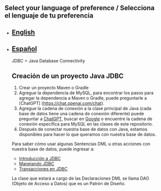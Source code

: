   ## Select your language of preference / Selecciona el lenguaje de tu preferencia

- ## [English](https://github.com/Jbarseg/Learning-Java-JDBC-and-MySQL/blob/master/index/english/README-JDBC.en.md)

- ## [Español](https://github.com/Jbarseg/Learning-Java-JDBC-and-MySQL/blob/master/index/espa%C3%B1ol/README-JDBC.es.md)

  JDBC = Java Database Connectivity

  ## Creación de un proyecto Java JDBC

  1. Crear un proyecto Maven o Gradle
  2. Agregue la dependencia de MySQL, para encontrar los pasos para agregar la dependencia a Maven o Gradle, puede preguntarle a [ChatGPT] (https://chat.openai.com/chat).
  3. Agregue la cadena de conexión a la clase principal de Java (cada base de datos tiene una cadena de conexión diferente) puede preguntar a [ChatGPT](https://chat.openai.com/chat), buscar en [Google](google.com) o encuentre la cadena de conexión específica para MySQL en las clases de este repositorio.
  4. Después de conectar nuestra base de datos con Java, estamos disponibles para hacer lo que queramos con nuestra base de datos.

  Para saber cómo usar algunas Sentencias DML u otras acciones con nuestra base de datos, puede ingresar a:

  - [Introducción a JDBC](https://github.com/Jbarseg/Learning-Java-JDBC-and-MySQL/blob/master/jdbcintroduction/src/main/java/com/jbarseg/jdbc/JDBCIntroduction.java)
  - [Manejando JDBC](https://github.com/Jbarseg/Learning-Java-JDBC-and-MySQL/tree/master/handlingjdbc)
  - [Transacciones en JDBC](https://github.com/Jbarseg/Learning-Java-JDBC-and-MySQL/tree/master/transactionsjdbc)

  La clase que estará a cargo de las Declaraciones DML se llama DAO (Objeto de Acceso a Datos) que es un Patrón de Diseño.